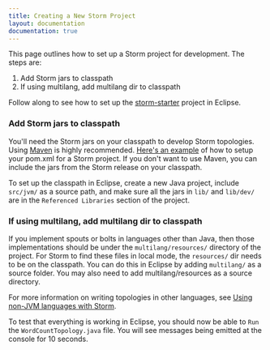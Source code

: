 ```yaml
---
title: Creating a New Storm Project
layout: documentation
documentation: true
---
```

This page outlines how to set up a Storm project for development. The steps are:

1. Add Storm jars to classpath
2. If using multilang, add multilang dir to classpath

Follow along to see how to set up the [storm-starter](https://github.com/apache/storm/blob/master/examples/storm-starter) project in Eclipse.

### Add Storm jars to classpath

You'll need the Storm jars on your classpath to develop Storm topologies. Using [Maven](Maven.html) is highly recommended. [Here's an example](https://github.com/apache/storm/blob/master/examples/storm-starter/pom.xml) of how to setup your pom.xml for a Storm project. If you don't want to use Maven, you can include the jars from the Storm release on your classpath.

To set up the classpath in Eclipse, create a new Java project, include `src/jvm/` as a source path, and make sure all the jars in `lib/` and `lib/dev/` are in the `Referenced Libraries` section of the project.

### If using multilang, add multilang dir to classpath

If you implement spouts or bolts in languages other than Java, then those implementations should be under the `multilang/resources/` directory of the project. For Storm to find these files in local mode, the `resources/` dir needs to be on the classpath. You can do this in Eclipse by adding `multilang/` as a source folder. You may also need to add multilang/resources as a source directory.

For more information on writing topologies in other languages, see [Using non-JVM languages with Storm](Using-non-JVM-languages-with-Storm.html).

To test that everything is working in Eclipse, you should now be able to `Run` the `WordCountTopology.java` file. You will see messages being emitted at the console for 10 seconds.
